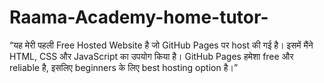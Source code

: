 # Raama-Academy-home-tutor-
“यह मेरी पहली Free Hosted Website है जो GitHub Pages पर host की गई है। इसमें मैंने HTML, CSS और JavaScript का उपयोग किया है। GitHub Pages हमेशा free और reliable है, इसलिए beginners के लिए best hosting option है।”
